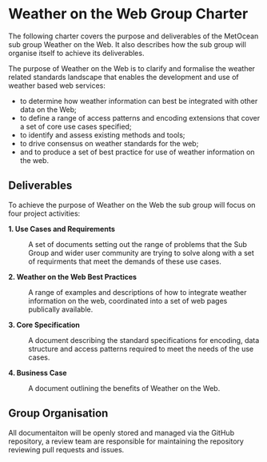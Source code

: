 # Weather on the Web Group Charter

The following charter covers the purpose and deliverables of the MetOcean sub group Weather on the Web. It also describes how the sub group will organise itself to achieve its deliverables.

The purpose of Weather on the Web is to clarify and formalise the weather related standards landscape that enables the development and use of weather based web services: 

- to determine how weather information can best be integrated with other data on the Web; 
- to define a range of access patterns and encoding extensions that cover a set of core use cases specified; 
- to identify and assess existing methods and tools; 
- to drive consensus on weather standards for the web;
- and to produce a set of best practice for use of weather information on the web.

## Deliverables
To achieve the purpose of Weather on the Web the sub group will focus on four project activities:

**1. Use Cases and Requirements**<dd>A set of documents setting out the range of problems that the Sub Group and wider user community are trying to solve along with a set of requirments that meet the demands of these use cases.</dd>

**2. Weather on the Web Best Practices**<dd>A range of examples and descriptions of how to integrate weather information on the web, coordinated into a set of web pages publically available.</dd>

**3. Core Specification**<dd>A document describing the standard specifications for encoding, data structure and access patterns required to meet the needs of the use cases.</dd>

**4. Business Case**<dd>A document outlining the benefits of Weather on the Web.</dd>

## Group Organisation

All documentaiton will be openly stored and managed via the GitHub repository, a review team are responsible for maintaining the repository reviewing pull requests and issues.

